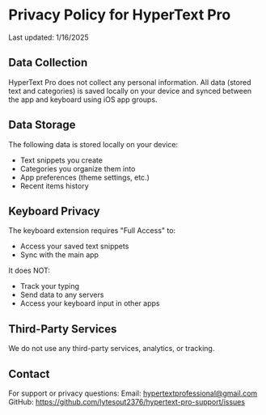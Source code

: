 # Privacy Policy for HyperText Pro

Last updated: 1/16/2025

## Data Collection
HyperText Pro does not collect any personal information. All data (stored text and categories) is saved locally on your device and synced between the app and keyboard using iOS app groups.

## Data Storage
The following data is stored locally on your device:
- Text snippets you create
- Categories you organize them into
- App preferences (theme settings, etc.)
- Recent items history

## Keyboard Privacy
The keyboard extension requires "Full Access" to:

- Access your saved text snippets
- Sync with the main app 

It does NOT:

- Track your typing
- Send data to any servers
- Access your keyboard input in other apps

## Third-Party Services
We do not use any third-party services, analytics, or tracking.

## Contact
For support or privacy questions: Email: hypertextprofessional@gmail.com GitHub: https://github.com/lytesout2376/hypertext-pro-support/issues